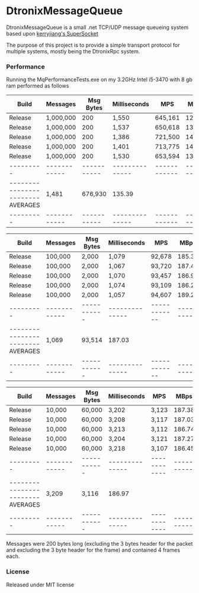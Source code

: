 DtronixMessageQueue
============
DtronixMessageQueue is a small .net TCP/UDP message queueing system based upon [kerryjiang's SuperSocket](https://github.com/kerryjiang/SuperSocket)

The purpose of this project is to provide a simple transport protocol for multiple systems, mostly being the DtronixRpc system.

### Performance
Running the MqPerformanceTests.exe on my 3.2GHz Intel i5-3470 with 8 gb ram performed as follows

|   Build |   Messages | Msg Bytes | Milliseconds |        MPS |     MBps |
|---------|------------|-----------|--------------|------------|----------|
| Release |  1,000,000 |       200 |        1,550 |    645,161 |   129.03 |
| Release |  1,000,000 |       200 |        1,537 |    650,618 |   130.12 |
| Release |  1,000,000 |       200 |        1,386 |    721,500 |   144.30 |
| Release |  1,000,000 |       200 |        1,401 |    713,775 |   142.76 |
| Release |  1,000,000 |       200 |        1,530 |    653,594 |   130.72 |
|---------|------------|-----------|--------------|------------|----------|
|------------------------ AVERAGES |        1,481 |    676,930 |   135.39 |
|---------|------------|-----------|--------------|------------|----------|

|   Build |   Messages | Msg Bytes | Milliseconds |        MPS |     MBps |
|---------|------------|-----------|--------------|------------|----------|
| Release |    100,000 |     2,000 |        1,079 |     92,678 |   185.36 |
| Release |    100,000 |     2,000 |        1,067 |     93,720 |   187.44 |
| Release |    100,000 |     2,000 |        1,070 |     93,457 |   186.92 |
| Release |    100,000 |     2,000 |        1,074 |     93,109 |   186.22 |
| Release |    100,000 |     2,000 |        1,057 |     94,607 |   189.21 |
|---------|------------|-----------|--------------|------------|----------|
|------------------------ AVERAGES |        1,069 |     93,514 |   187.03 |
|---------|------------|-----------|--------------|------------|----------|

|   Build |   Messages | Msg Bytes | Milliseconds |        MPS |     MBps |
|---------|------------|-----------|--------------|------------|----------|
| Release |     10,000 |    60,000 |        3,202 |      3,123 |   187.38 |
| Release |     10,000 |    60,000 |        3,208 |      3,117 |   187.03 |
| Release |     10,000 |    60,000 |        3,213 |      3,112 |   186.74 |
| Release |     10,000 |    60,000 |        3,204 |      3,121 |   187.27 |
| Release |     10,000 |    60,000 |        3,218 |      3,107 |   186.45 |
|---------|------------|-----------|--------------|------------|----------|
|------------------------ AVERAGES |        3,209 |      3,116 |   186.97 |
|---------|------------|-----------|--------------|------------|----------|

Messages were 200 bytes long (excluding the 3 bytes header for the packet and excluding the 3 byte header for the frame) and contained 4 frames each.

### License
Released under MIT license
